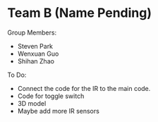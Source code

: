 # Team B (Name Pending)

Group Members:
- Steven Park
- Wenxuan Guo
- Shihan Zhao

To Do:
- Connect the code for the IR to the main code. 
- Code for toggle switch
- 3D model
- Maybe add more IR sensors
